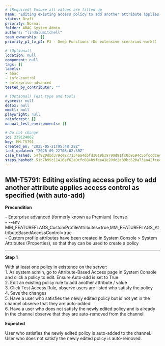 ```yaml
---
# (Required) Ensure all values are filled up
name: "Editing existing access policy to add another attribute applies access control as specified (with auto-add)"
status: Draft
priority: Normal
folder: ABAC System Admin
authors: "lindalumitchell"
team_ownership: []
priority_p1_to_p4: P3 - Deep Functions (Do extensive scenarios work?)

# (Optional)
location: null
component: null
tags: []
labels:
- abac
- info-control
- enterprise-advanced
tested_by_contributor: ""

# (Optional) Test type and tools
cypress: null
detox: null
mmctl: null
playwright: null
rainforest: []
manual_test_environments: []

# Do not change
id: 239124062
key: MM-T5791
created_on: "2025-05-21T05:48:28Z"
last_updated: "2025-09-22T08:02:39Z"
case_hashed: 54f920dbd379ce2c71346a4dbfd1019b39790d91fc0b9594c56fccdcedb9e06ee0effc4a1d4b6cdb3106e561006e4657
steps_hashed: 51c7b99c11416ef62e0cfc804b9fee41e20dc2e89bc620a73aa42fce49447575038add849110e5ae330c650256f55ce5
---
```


<!-- (Auto-generated) Based on frontmatter's "key" and "name" -->

## MM-T5791: Editing existing access policy to add another attribute applies access control as specified (with auto-add)

**Precondition**

\- Enterprise advanced (formerly known as Premium) license\
\- --env MM\_FEATUREFLAGS\_CustomProfileAttributes=true,MM\_FEATUREFLAGS\_AttributeBasedAccessControl=true\
\- Custom profile attributes have been created in System Console > System ​Attributes (Properties), so that they can be used to create a policy

---

**Step 1**

With at least one policy in existence on the server:\
1\. As system admin, go to Attribute-Based Access page in System Console and click a policy to edit. Ensure Auto-add is set to True\
2\. Edit an existing policy rule to add another attribute / value\
3\. Click Test Access Rule, observe users are listed who satisfy the policy\
4\. Save the changes\
5\. Have a user who satisfies the newly edited policy but is not yet in the channel observe that they are auto-added\
6\. Have a user who does not satisfy the newly edited policy and is already in the channel observe that they are auto-removed from the channel

**Expected**

User who satisfies the newly edited policy is auto-added to the channel.\
User who does not satisfy the newly edited policy is auto-removed.
